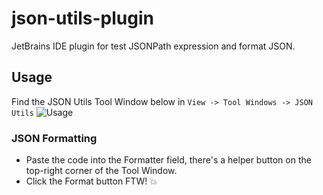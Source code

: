 # json-utils-plugin
JetBrains IDE plugin for test JSONPath expression and format JSON.

## Usage
Find the JSON Utils Tool Window below in `View -> Tool Windows -> JSON Utils`
![Usage](https://plugins.jetbrains.com/files/9775/screenshot_17096.png)

### JSON Formatting
* Paste the code into the Formatter field, there's a helper button on the top-right corner of the Tool Window.
* Click the Format button FTW! :boom:
